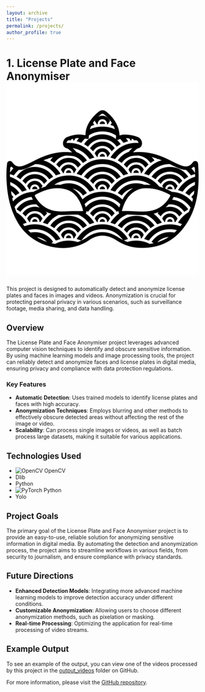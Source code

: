 ```yaml
---
layout: archive
title: "Projects"
permalink: /projects/
author_profile: true
---
```

# 1. License Plate and Face Anonymiser ![Project Logo](/images/carnival-mask-textured-shape-svgrepo-com.svg)

This project is designed to automatically detect and anonymize license plates and faces in images and videos. Anonymization is crucial for protecting personal privacy in various scenarios, such as surveillance footage, media sharing, and data handling.

## Overview

The License Plate and Face Anonymiser project leverages advanced computer vision techniques to identify and obscure sensitive information. By using machine learning models and image processing tools, the project can reliably detect and anonymize faces and license plates in digital media, ensuring privacy and compliance with data protection regulations.

### Key Features

- **Automatic Detection**: Uses trained models to identify license plates and faces with high accuracy.
- **Anonymization Techniques**: Employs blurring and other methods to effectively obscure detected areas without affecting the rest of the image or video.
- **Scalability**: Can process single images or videos, as well as batch process large datasets, making it suitable for various applications.

## Technologies Used

- ![OpenCV](https://www.vectorlogo.zone/logos/opencv/opencv-icon.svg) OpenCV
- Dlib
- Python
- ![PyTorch](https://www.vectorlogo.zone/logos/pytorch/pytorch-icon.svg) Python
- Yolo

## Project Goals

The primary goal of the License Plate and Face Anonymiser project is to provide an easy-to-use, reliable solution for anonymizing sensitive information in digital media. By automating the detection and anonymization process, the project aims to streamline workflows in various fields, from security to journalism, and ensure compliance with privacy standards.

## Future Directions

- **Enhanced Detection Models**: Integrating more advanced machine learning models to improve detection accuracy under different conditions.
- **Customizable Anonymization**: Allowing users to choose different anonymization methods, such as pixelation or masking.
- **Real-time Processing**: Optimizing the application for real-time processing of video streams.

## Example Output

To see an example of the output, you can view one of the videos processed by this project in the [output_videos](https://github.com/rampallishyam/License-plate-and-face-anonymiser/tree/main/output_videos) folder on GitHub.

For more information, please visit the [GitHub repository](https://github.com/rampallishyam/License-plate-and-face-anonymiser).

